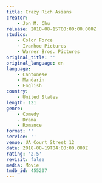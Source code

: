 ```yaml
---
title: Crazy Rich Asians
creator:
    - Jon M. Chu
release: 2018-08-15T00:00:00.000Z
studios:
    - Color Force
    - Ivanhoe Pictures
    - Warner Bros. Pictures
original_title: ''
original_language: en
language:
    - Cantonese
    - Mandarin
    - English
country:
    - United States
length: 121
genre:
    - Comedy
    - Drama
    - Romance
format: ''
service: ''
venue: UA Court Street 12
date: 2018-08-19T04:00:00.000Z
rating: '2.5'
revisit: false
media: Movie
tmdb_id: 455207
---
```



